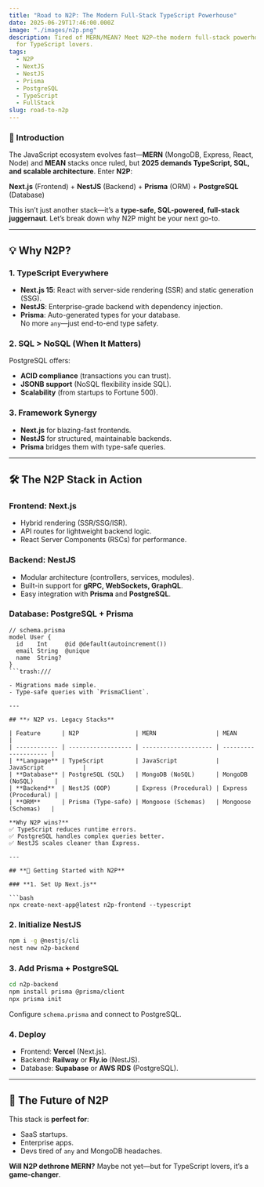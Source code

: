 ```yaml
---
title: "Road to N2P: The Modern Full-Stack TypeScript Powerhouse"
date: 2025-06-29T17:46:00.000Z
image: "./images/n2p.png"
description: Tired of MERN/MEAN? Meet N2P—the modern full-stack powerhouse built
  for TypeScript lovers.
tags:
  - N2P
  - NextJS
  - NestJS
  - Prisma
  - PostgreSQL
  - TypeScript
  - FullStack
slug: road-to-n2p
---
```


### **🚀 Introduction**

The JavaScript ecosystem evolves fast—**MERN** (MongoDB, Express, React, Node) and **MEAN** stacks once ruled, but **2025 demands TypeScript, SQL, and scalable architecture**. Enter **N2P**:

**Next.js** (Frontend) + **NestJS** (Backend) + **Prisma** (ORM) + **PostgreSQL** (Database)

This isn’t just another stack—it’s a **type-safe, SQL-powered, full-stack juggernaut**. Let’s break down why N2P might be your next go-to.

---

## **💡 Why N2P?**

### **1. TypeScript Everywhere**

- **Next.js 15**: React with server-side rendering (SSR) and static generation (SSG).
- **NestJS**: Enterprise-grade backend with dependency injection.
- **Prisma**: Auto-generated types for your database.  
  No more `any`—just end-to-end type safety.

### **2. SQL > NoSQL (When It Matters)**

PostgreSQL offers:

- **ACID compliance** (transactions you can trust).
- **JSONB support** (NoSQL flexibility inside SQL).
- **Scalability** (from startups to Fortune 500).

### **3. Framework Synergy**

- **Next.js** for blazing-fast frontends.
- **NestJS** for structured, maintainable backends.
- **Prisma** bridges them with type-safe queries.

---

## **🛠️ The N2P Stack in Action**

### **Frontend: Next.js**

- Hybrid rendering (SSR/SSG/ISR).
- API routes for lightweight backend logic.
- React Server Components (RSCs) for performance.

### **Backend: NestJS**

- Modular architecture (controllers, services, modules).
- Built-in support for **gRPC, WebSockets, GraphQL**.
- Easy integration with **Prisma** and **PostgreSQL**.

### **Database: PostgreSQL + Prisma**

````prisma
// schema.prisma
model User {
  id    Int     @id @default(autoincrement())
  email String  @unique
  name  String?
}
```trash:///

- Migrations made simple.
- Type-safe queries with `PrismaClient`.

---

## **⚡ N2P vs. Legacy Stacks**

| Feature      | N2P                | MERN                 | MEAN                 |
| ------------ | ------------------ | -------------------- | -------------------- |
| **Language** | TypeScript         | JavaScript           | JavaScript           |
| **Database** | PostgreSQL (SQL)   | MongoDB (NoSQL)      | MongoDB (NoSQL)      |
| **Backend**  | NestJS (OOP)       | Express (Procedural) | Express (Procedural) |
| **ORM**      | Prisma (Type-safe) | Mongoose (Schemas)   | Mongoose (Schemas)   |

**Why N2P wins?**
✅ TypeScript reduces runtime errors.
✅ PostgreSQL handles complex queries better.
✅ NestJS scales cleaner than Express.

---

## **🚀 Getting Started with N2P**

### **1. Set Up Next.js**

```bash
npx create-next-app@latest n2p-frontend --typescript
````

### **2. Initialize NestJS**

```bash
npm i -g @nestjs/cli
nest new n2p-backend
```

### **3. Add Prisma + PostgreSQL**

```bash
cd n2p-backend
npm install prisma @prisma/client
npx prisma init
```

Configure `schema.prisma` and connect to PostgreSQL.

### **4. Deploy**

- Frontend: **Vercel** (Next.js).
- Backend: **Railway** or **Fly.io** (NestJS).
- Database: **Supabase** or **AWS RDS** (PostgreSQL).

---

## **🔮 The Future of N2P**

This stack is **perfect for**:

- SaaS startups.
- Enterprise apps.
- Devs tired of `any` and MongoDB headaches.

**Will N2P dethrone MERN?** Maybe not yet—but for TypeScript lovers, it’s a **game-changer**.
